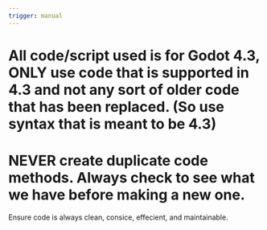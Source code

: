 ```yaml
---
trigger: manual
---
```


# All code/script used is for Godot 4.3, ONLY use code that is supported in 4.3 and not any sort of older code that has been replaced. (So use syntax that is meant to be 4.3)

# NEVER create duplicate code methods. Always check to see what we have before making a new one.
Ensure code is always clean, consice, effecient, and maintainable.